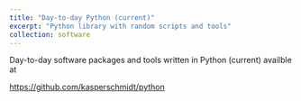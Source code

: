 ```yaml
---
title: "Day-to-day Python (current)"
excerpt: "Python library with random scripts and tools"
collection: software
---
```

Day-to-day software packages and tools written in Python (current) availble at

<https://github.com/kasperschmidt/python>